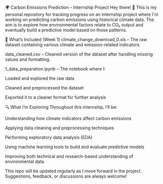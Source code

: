 🌍 Carbon Emissions Prediction – Internship Project
Hey there! 👋
This is my personal repository for tracking progress on an internship project where I'm working on predicting carbon emissions using historical climate data. The aim is to explore how environmental factors relate to CO₂ output and eventually build a predictive model based on those patterns.

📁 What’s Included (Week 1)
climate_change_download_0.xls – The raw dataset containing various climate and emission-related indicators.

data_cleaned.csv – Cleaned version of the dataset after handling missing values and formatting.

1_data_preparation.ipynb – The notebook where I:

Loaded and explored the raw data

Cleaned and preprocessed the dataset

Exported it to a cleaner format for further analysis

🔍 What I’m Exploring
Throughout this internship, I’ll be:

Understanding how climate indicators affect carbon emissions

Applying data cleaning and preprocessing techniques

Performing exploratory data analysis (EDA)

Using machine learning tools to build and evaluate predictive models

Improving both technical and research-based understanding of environmental data

This repo will be updated regularly as I move forward in the project. Suggestions, feedback, or discussions are always welcome!
